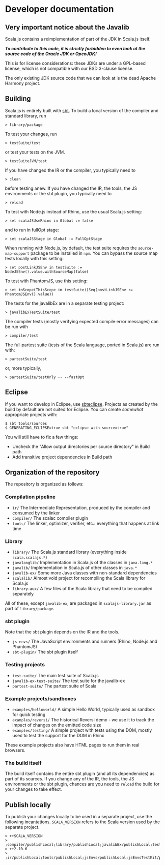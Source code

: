 # Developer documentation

## Very important notice about the Javalib

Scala.js contains a reimplementation of part of the JDK in Scala.js itself.

***To contribute to this code, it is strictly forbidden to even look at the
source code of the Oracle JDK or OpenJDK!***

This is for license considerations: these JDKs are under a GPL-based license,
which is not compatible with our BSD 3-clause license.

The only existing JDK source code that we can look at is the dead Apache
Harmony project.

## Building

Scala.js is entirely built with [sbt](http://www.scala-sbt.org/).
To build a local version of the compiler and standard library, run

    > library/package

To test your changes, run

    > testSuite/test

or test your tests on the JVM.

    > testSuiteJVM/test

If you have changed the IR or the compiler, you typically need to

    > clean

before testing anew.
If you have changed the IR, the tools, the JS environments or the sbt plugin,
you typically need to

    > reload

To test with Node.js instead of Rhino, use the usual Scala.js setting:

    > set scalaJSUseRhino in Global := false

and to run in fullOpt stage:

    > set scalaJSStage in Global := FullOptStage

When running with Node.js, by default, the test suite requires the
`source-map-support` package to be installed in `npm`. You can bypass the
source map tests locally with this setting:

    > set postLinkJSEnv in testSuite := NodeJSEnv().value.withSourceMap(false)

To test with PhantomJS, use this setting:

    > set inScope(ThisScope in testSuite)(Seq(postLinkJSEnv := PhantomJSEnv().value))

The tests for the javalibEx are in a separate testing project:

    > javalibExTestSuite/test

The compiler tests (mostly verifying expected compile error messages) can be
run with

    > compiler/test

The full partest suite (tests of the Scala language, ported in Scala.js) are
run with:

    > partestSuite/test

or, more typically,

    > partestSuite/testOnly -- --fastOpt

## Eclipse

If you want to develop in Eclipse, use
[sbteclipse](https://github.com/typesafehub/sbteclipse). Projects as created by
the build by default are not suited for Eclipse. You can create *somewhat*
appropriate projects with:

    $ sbt tools/sources
    $ GENERATING_ECLIPSE=true sbt "eclipse with-source=true"

You will still have to fix a few things:

* Uncheck the "Allow output directories per source directory" in Build path
* Add transitive project dependencies in Build path

## Organization of the repository

The repository is organized as follows:

### Compilation pipeline

* `ir/` The Intermediate Representation, produced by the compiler and consumed by the linker
* `compiler/` The scalac compiler plugin
* `tools/` The linker, optimizer, verifier, etc.: everything that happens at link time

### Library

* `library/` The Scala.js standard library (everything inside `scala.scalajs.*`)
* `javalanglib/` Implementation in Scala.js of the classes in `java.lang.*`
* `javalib/` Implementation in Scala.js of other classes in `java.*`
* `javalib-ex/` Some more Java classes with non-standard dependencies
* `scalalib/` Almost void project for recompiling the Scala library for Scala.js
* `library-aux/` A few files of the Scala library that need to be compiled separately

All of these, except `javalib-ex`, are packaged in `scalajs-library.jar` as part
of `library/package`.

### sbt plugin

Note that the sbt plugin depends on the IR and the tools.

* `js-envs/` The JavaScript environments and runners (Rhino, Node.js and PhantomJS)
* `sbt-plugin/` The sbt plugin itself

### Testing projects

* `test-suite/` The main test suite of Scala.js
* `javalib-ex-test-suite/` The test suite for the javalib-ex
* `partest-suite/` The partest suite of Scala

### Example projects/sandboxes

* `examples/helloworld/` A simple Hello World, typically used as sandbox for quick testing
* `examples/reversi/` The historical Reversi demo - we use it to track the impact of changes on the emitted code size
* `examples/testing/` A simple project with tests using the DOM, mostly used to test the support for the DOM in Rhino

These example projects also have HTML pages to run them in real browsers.

### The build itself

The build itself contains the entire sbt plugin (and all its dependencies) as
part of its sources.
If you change any of the IR, the tools, the JS environments or the sbt plugin,
chances are you need to `reload` the build for your changes to take effect.

## Publish locally

To publish your changes locally to be used in a separate project, use the
following incantations.
`SCALA_VERSION` refers to the Scala version used by the separate project.

    > ++SCALA_VERSION
    > ;compiler/publishLocal;library/publishLocal;javalibEx/publishLocal;testInterface/publishLocal;stubs/publishLocal;jUnitRuntime/publishLocal;jUnitPlugin/publishLocal
    > ++2.10.6
    > ;ir/publishLocal;tools/publishLocal;jsEnvs/publishLocal;jsEnvsTestKit/publishLocal;testAdapter/publishLocal;sbtPlugin/publishLocal
